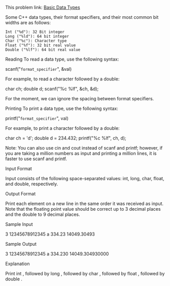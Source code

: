 This problem link: [Basic Data Types](https://www.hackerrank.com/challenges/c-tutorial-basic-data-types/problem)


Some C++ data types, their format specifiers, and their most common bit widths are as follows:

    Int ("%d"): 32 Bit integer
    Long ("%ld"): 64 bit integer
    Char ("%c"): Character type
    Float ("%f"): 32 bit real value
    Double ("%lf"): 64 bit real value

Reading
To read a data type, use the following syntax:

scanf("`format_specifier`", &val)

For example, to read a character followed by a double:

char ch;
double d;
scanf("%c %lf", &ch, &d);

For the moment, we can ignore the spacing between format specifiers.

Printing
To print a data type, use the following syntax:

printf("`format_specifier`", val)

For example, to print a character followed by a double:

char ch = 'd';
double d = 234.432;
printf("%c %lf", ch, d);

Note: You can also use cin and cout instead of scanf and printf; however, if you are taking a million numbers as input and printing a million lines, it is faster to use scanf and printf.

Input Format

Input consists of the following space-separated values: int, long, char, float, and double, respectively.

Output Format

Print each element on a new line in the same order it was received as input. Note that the floating point value should be correct up to 3 decimal places and the double to 9 decimal places.

Sample Input

3 12345678912345 a 334.23 14049.30493

Sample Output

3
12345678912345
a
334.230
14049.304930000

Explanation

Print int ,
followed by long ,
followed by char ,
followed by float ,
followed by double .
